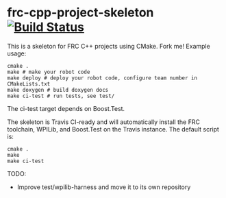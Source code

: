 # frc-cpp-project-skeleton [![Build Status](https://travis-ci.org/Team5499/frc-cpp-project-skeleton.svg?branch=master)](https://travis-ci.org/Team5499/frc-cpp-project-skeleton)
This is a skeleton for FRC C++ projects using CMake.  Fork me!  Example usage:
```
cmake .
make # make your robot code
make deploy # deploy your robot code, configure team number in CMakeLists.txt
make doxygen # build doxygen docs
make ci-test # run tests, see test/
```

The ci-test target depends on Boost.Test.

The skeleton is Travis CI-ready and will automatically install the FRC toolchain, WPILib, and Boost.Test on the Travis instance.  The default script is:
```
cmake .
make
make ci-test
```  

TODO:
* Improve test/wpilib-harness and move it to its own repository
